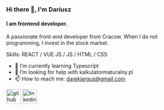 ### Hi there 👋, I'm Dariusz
#### I am frontend developer.


A passionate front-end developer from Cracow. When I do not programming, I invest in the stock market.

Skills:  REACT /  VUE JS / JS / HTML / CSS

- 🌱 I’m currently learning Typescript 
- 🤔 I’m looking for help with kalkulatormaturalny.pl 
- 📫 How to reach me: darekjargus@gmail.com 


[<img src='https://cdn.jsdelivr.net/npm/simple-icons@3.0.1/icons/github.svg' alt='github' height='40'>](https://github.com/derekqq)  [<img src='https://cdn.jsdelivr.net/npm/simple-icons@3.0.1/icons/linkedin.svg' alt='linkedin' height='40'>](https://www.linkedin.com/in/https://www.linkedin.com/in/dariusz-jargus-1a9556135//)  